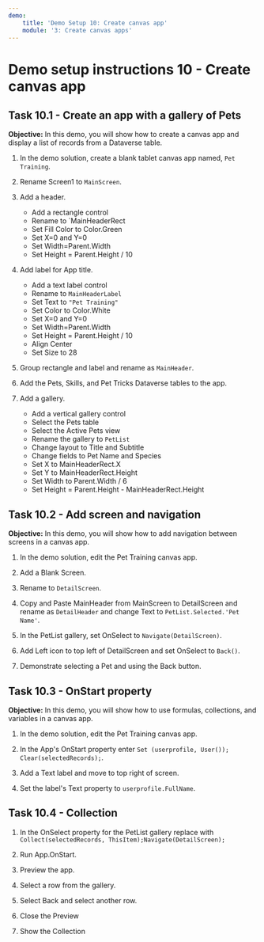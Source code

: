 ```yaml
---
demo:
    title: 'Demo Setup 10: Create canvas app'
    module: '3: Create canvas apps'
---
```


# Demo setup instructions 10 - Create canvas app

## Task 10.1 - Create an app with a gallery of Pets

**Objective:** In this demo, you will show how to create a canvas app and display a list of records from a Dataverse table.

1. In the demo solution, create a blank tablet canvas app named, `Pet Training`.

1. Rename Screen1 to `MainScreen`.
1. Add a header.
   - Add a rectangle control
   - Rename to `MainHeaderRect
   - Set Fill Color to Color.Green
   - Set X=0 and Y=0
   - Set Width=Parent.Width
   - Set Height = Parent.Height / 10
1. Add label for App title.
   - Add a text label control
   - Rename to `MainHeaderLabel`
   - Set Text to `"Pet Training"`
   - Set Color to Color.White
   - Set X=0 and Y=0
   - Set Width=Parent.Width
   - Set Height = Parent.Height / 10
   - Align Center
   - Set Size to 28
1. Group rectangle and label and rename as `MainHeader`.
1. Add the Pets, Skills, and Pet Tricks Dataverse tables to the app.
1. Add a gallery.
   - Add a vertical gallery control
   - Select the Pets table
   - Select the Active Pets view
   - Rename the gallery to `PetList`
   - Change layout to Title and Subtitle
   - Change fields to Pet Name and Species
   - Set X to MainHeaderRect.X
   - Set Y to MainHeaderRect.Height
   - Set Width to Parent.Width / 6
   - Set Height = Parent.Height - MainHeaderRect.Height

## Task 10.2 - Add screen and navigation

**Objective:** In this demo, you will show how to add navigation between screens in a canvas app.

1. In the demo solution, edit the Pet Training canvas app.

1. Add a Blank Screen.
1. Rename to `DetailScreen`.
1. Copy and Paste MainHeader from MainScreen to DetailScreen and rename as `DetailHeader` and change Text to `PetList.Selected.'Pet Name'`.
1. In the PetList gallery, set OnSelect to `Navigate(DetailScreen)`.
1. Add Left icon to top left of DetailScreen and set OnSelect to `Back()`.
1. Demonstrate selecting a Pet and using the Back button.

## Task 10.3 - OnStart property

**Objective:** In this demo, you will show how to use formulas, collections, and variables in a canvas app.

1. In the demo solution, edit the Pet Training canvas app.

1. In the App's OnStart property enter `Set (userprofile, User()); Clear(selectedRecords);`.
1. Add a Text label and move to top right of screen.
1. Set the label's Text property to `userprofile.FullName`.

## Task 10.4 - Collection

1. In the OnSelect property for the PetList gallery replace with `Collect(selectedRecords, ThisItem);Navigate(DetailScreen);`

1. Run App.OnStart.
1. Preview the app.
1. Select a row from the gallery.
1. Select Back and select another row.
1. Close the Preview
1. Show the Collection
